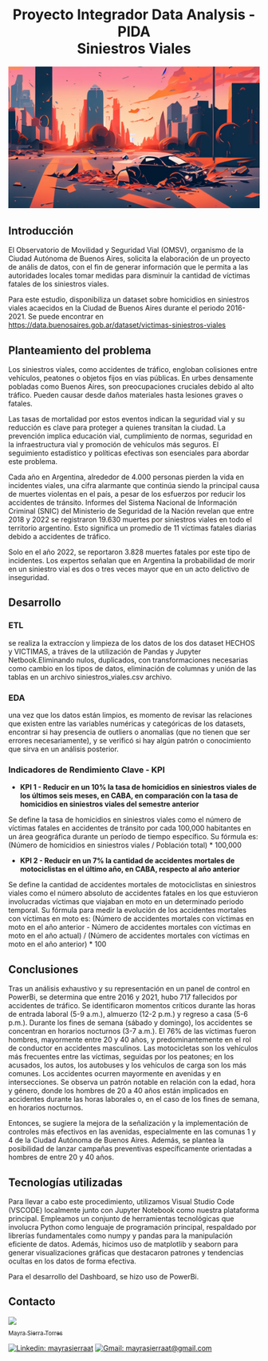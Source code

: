 <h1 align="center"> Proyecto Integrador Data Analysis - PIDA <br> Siniestros Viales </h1>

![Alt text](src/image.png)

## Introducción

El Observatorio de Movilidad y Seguridad Vial (OMSV), organismo de la Ciudad Autónoma de Buenos Aires, solicita la elaboración de un proyecto de anális de datos, con el fin de generar información que le permita a las autoridades locales tomar medidas para disminuir la cantidad de víctimas fatales de los siniestros viales.

Para este estudio, disponibiliza un dataset sobre homicidios en siniestros viales acaecidos en la Ciudad de Buenos Aires durante el periodo 2016-2021. Se puede encontrar en https://data.buenosaires.gob.ar/dataset/victimas-siniestros-viales

## Planteamiento del problema

Los siniestros viales, como accidentes de tráfico, engloban colisiones entre vehículos, peatones o objetos fijos en vías públicas. En urbes densamente pobladas como Buenos Aires, son preocupaciones cruciales debido al alto tráfico. Pueden causar desde daños materiales hasta lesiones graves o fatales.

Las tasas de mortalidad por estos eventos indican la seguridad vial y su reducción es clave para proteger a quienes transitan la ciudad. La prevención implica educación vial, cumplimiento de normas, seguridad en la infraestructura vial y promoción de vehículos más seguros. El seguimiento estadístico y políticas efectivas son esenciales para abordar este problema.

Cada año en Argentina, alrededor de 4.000 personas pierden la vida en incidentes viales, una cifra alarmante que continúa siendo la principal causa de muertes violentas en el país, a pesar de los esfuerzos por reducir los accidentes de tránsito. Informes del Sistema Nacional de Información Criminal (SNIC) del Ministerio de Seguridad de la Nación revelan que entre 2018 y 2022 se registraron 19.630 muertes por siniestros viales en todo el territorio argentino. Esto significa un promedio de 11 víctimas fatales diarias debido a accidentes de tráfico.

Solo en el año 2022, se reportaron 3.828 muertes fatales por este tipo de incidentes. Los expertos señalan que en Argentina la probabilidad de morir en un siniestro vial es dos o tres veces mayor que en un acto delictivo de inseguridad.

## Desarrollo

###  ETL

se realiza la extraccíon y limpieza de los datos de los dos dataset HECHOS y VICTIMAS, a tráves de la utilización de Pandas y Jupyter Netbook.Eliminando nulos, duplicados, con transformaciones necesarias como cambio en los tipos de datos, eliminación de columnas y unión de las tablas en un archivo siniestros_viales.csv archivo.

### EDA

una vez que los datos están limpios, es momento de revisar las relaciones que existen entre las variables numéricas y categóricas de los datasets, encontrar si hay presencia de outliers o anomalías (que no tienen que ser errores necesariamente), y se verificó si hay algún patrón o conocimiento que sirva en un análisis posterior.

### Indicadores de Rendimiento Clave - KPI

- **KPI 1 - Reducir en un 10% la tasa de homicidios en siniestros viales de los últimos seis meses, en CABA, en comparación con la tasa de homicidios en siniestros viales del semestre anterior**

Se define la tasa de homicidios en siniestros viales como el número de víctimas fatales en accidentes de tránsito por cada 100,000 habitantes en un área geográfica durante un período de tiempo específico. Su fórmula es: (Número de homicidios en siniestros viales / Población total) * 100,000

- **KPI 2 - Reducir en un 7% la cantidad de accidentes mortales de motociclistas en el último año, en CABA, respecto al año anterior**

Se define la cantidad de accidentes mortales de motociclistas en siniestros viales como el número absoluto de accidentes fatales en los que estuvieron involucradas víctimas que viajaban en moto en un determinado periodo temporal. Su fórmula para medir la evolución de los accidentes mortales con víctimas en moto es: (Número de accidentes mortales con víctimas en moto en el año anterior - Número de accidentes mortales con víctimas en moto en el año actual) / (Número de accidentes mortales con víctimas en moto en el año anterior) * 100


## Conclusiones

Tras un análisis exhaustivo y su representación en un panel de control en PowerBi, se determina que entre 2016 y 2021, hubo 717 fallecidos por accidentes de tráfico. Se identificaron momentos críticos durante las horas de entrada laboral (5-9 a.m.), almuerzo (12-2 p.m.) y regreso a casa (5-6 p.m.). Durante los fines de semana (sábado y domingo), los accidentes se concentran en horarios nocturnos (3-7 a.m.). El 76% de las víctimas fueron hombres, mayormente entre 20 y 40 años, y predominantemente en el rol de conductor en accidentes masculinos. Las motocicletas son los vehículos más frecuentes entre las víctimas, seguidas por los peatones; en los acusados, los autos, los autobuses y los vehículos de carga son los más comunes. Los accidentes ocurren mayormente en avenidas y en intersecciones. Se observa un patrón notable en relación con la edad, hora y género, donde los hombres de 20 a 40 años están implicados en accidentes durante las horas laborales o, en el caso de los fines de semana, en horarios nocturnos.

Entonces, se sugiere la mejora de la señalización y la implementación de controles más efectivos en las avenidas, especialmente en las comunas 1 y 4 de la Ciudad Autónoma de Buenos Aires. Además, se plantea la posibilidad de lanzar campañas preventivas específicamente orientadas a hombres de entre 20 y 40 años.

## Tecnologías utilizadas

Para llevar a cabo este procedimiento, utilizamos Visual Studio Code (VSCODE) localmente junto con Jupyter Notebook como nuestra plataforma principal. Empleamos un conjunto de herramientas tecnológicas que involucra Python como lenguaje de programación principal, respaldado por librerías fundamentales como numpy y pandas para la manipulación eficiente de datos. Además, hicimos uso de matplotlib y seaborn para generar visualizaciones gráficas que destacaron patrones y tendencias ocultas en los datos de forma efectiva.

Para el desarrollo del Dashboard, se hizo uso de PowerBi.

## Contacto


[<img src="https://avatars.githubusercontent.com/u/123905946?v=4" width=115><br><sub>Mayra Sierra Torres</sub>](https://github.com/MayraSierraAT)


[![Linkedin: mayrasierraat](https://img.shields.io/badge/-mayrasierraat-blue?style=flat-square&logo=Linkedin&logoColor=white&link=https://www.linkedin.com/in/mayrasierraat/)](https://www.linkedin.com/in/mayrasierraat/)
[![Gmail: mayrasierraat@gmail.com](https://img.shields.io/badge/Gmail-mayrasierraat@gmail.com-red)](mailto:mayrasierraat@gmail.com)
